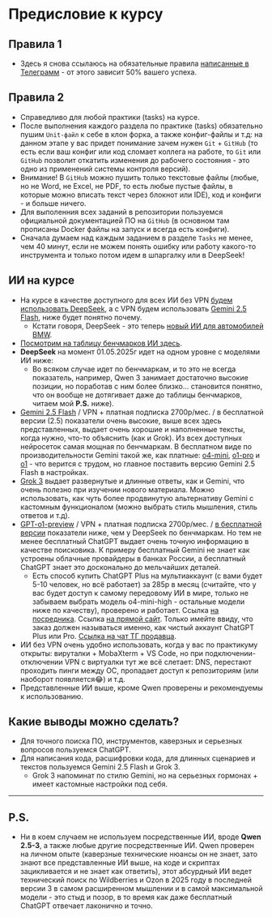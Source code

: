 # Предисловие к курсу

## Правила 1

- Здесь я снова ссылаюсь на обязательные правила [написанные в Телеграмм](https://t.me/c/2168307578/686/688) - от этого зависит 50% вашего успеха.

## Правила 2

- Справедливо для любой практики (tasks) на курсе.
- После выполнения каждого раздела по практике (tasks) обязательно пушим `Unit-файл` к себе в клон форка, а также конфиг-файлы и т.д: на данном этапе у вас придет понимание зачем нужен `Git` + `GitHub` (то есть если ваш конфиг или код сломает коллега на работе, то `Git` или `GitHub` позволит откатить изменения до рабочего состояния - это одно из применений системы контроля версий).
- Внимание! В `GitHub` можно пушить только текстовые файлы (любые, но не Word, не Excel, не PDF, то есть любые пустые файлы, в которые можно вписать текст через блокнот или IDE), код и конфиги - и больше ничего.
- Для выполенния всех заданий в репозитории пользуемся официальной документацией ПО на `GitHub` (в основном там прописаны Docker файлы на запуск и всегда есть конфиги).
- Сначала думаем над каждым заданием в разделе `Tasks` не менее, чем 40 минут, если не можем понять ошибку или работу какого-то инструмента и только потом идем в шпаргалку или в DeepSeek!

## ИИ на курсе

- На курсе в качестве доступного для всех ИИ без VPN [будем использовать DeepSeek](https://chat.deepseek.com/), а с VPN будем использовать [Gemini 2.5 Flash](https://gemini.google.com/), ниже будет понятно почему.
   - Кстати говоря, DeepSeek - это теперь [новый ИИ для автомобилей BMW](https://www.ixbt.com/news/2025/04/27/stalo-izvestno-kak-budet-rabotat-deepseek-v-bmw.html).
- [Посмотрим на таблицу бенчмарков ИИ здесь](https://llm-stats.com/).
- **DeepSeek** на момент 01.05.2025г идет на одном уровне с моделями ИИ ниже:
   - Во всяком случае идет по бенчмаркам, и то это не всегда показатель, например, Qwen 3 занимает достаточно высокие позиции, но поработав с ним более близко... становится понятно, что он вообще не дотягивает даже до таблицы бенчмарков, читаем мой **P.S.** ниже).
- [Gemini 2.5 Flash](https://llm-stats.com/models/gemini-2.5-flash) / VPN + платная подписка 2700р/мес. / в бесплатной версии (2.5) показатели очень высокие, выше всех здесь представленных, выдает очень хорошие и наполненные тексты, когда нужно, что-то объяснить (как и Grok). Из всех доступных нейросеток самая мощная по бенчмаркам. В бесплатном виде по производительности Gemini такой же, как платные: [o4-mini](https://llm-stats.com/models/o4-mini), [o1-pro](https://llm-stats.com/models/o1-pro) и [o1](https://llm-stats.com/models/o1-2024-12-17) - что верится с трудом, но главное поставить версию Gemini 2.5 Flash в настройках.
- [Grok 3](https://llm-stats.com/models/grok-3) выдает развернутые и длинные ответы, как и Gemini, что очень полезно при изучении нового материала. Можно использовать, как чуть более продвинутую альтернативу Gemini с кастомным функционалом (можно выбрать стиль мышления, стиль ответов и т.д).
- [GPT-o1-preview](https://llm-stats.com/models/o1-preview) / VPN + платная подписка 2700р/мес. / [в бесплатной версии](https://llm-stats.com/models/gpt-4o-mini-2024-07-18) показатели ниже, чем у DeepSeek по бенчмаркам. Но тем не менее бесплатный ChatGPT выдает очень точную информацию в качестве поисковика. К примеру бесплатный Gemini не знает как устроены облачные провайдеры в банках России, а бесплатный ChatGPT знает это досконально до мельчайших деталей. 
   - Есть способ купить ChatGPT Plus на мультиаккаунт (с вами будет 5-10 человек, но всё работает) за 285р в месяц (считайте, что у вас будет доступ к самому передовому ИИ в мире, только не забываем выбрать модель o4-mini-high - остальные модели ниже по качеству), проверено и работает. Ссылка [на посредника](https://ggsel.net/). Ссылка [на прямой сайт](https://pokupay.net/). Только имейте ввиду, что заказ должен называться именно, как чистый аккаунт ChatGPT Plus или Pro. [Ссылка на чат ТГ продавца](https://t.me/PokupaySupport).
- ИИ без VPN очень удобно использовать, когда у вас по практикуму открыты: вируталки + MobaXterm + VS Code, но при подключении-отключении VPN с виртуалки тут же всё слетает: DNS, перестают проходить пинги между ОС, пропадает доступ к репозиториям (или наоборот появляется😂) и т.д.
- Представленные ИИ выше, кроме Qwen проверены и рекомендуемы к использованию.

## Какие выводы можно сделать?
   - Для точного поиска ПО, инструментов, каверзных и серьезных вопросов пользуемся ChatGPT.
   - Для написания кода, расшифровки кода, для длинных сценариев и текстов пользуемся Gemini 2.5 Flash и Grok 3.
      - Grok 3 напоминат по стилю Gemini, но на серьезных гормонах + имеет кастомные настройки под себя. 

---

## **P.S.**
- Ни в коем случаем не используем посредственные ИИ, вроде **Qwen 2.5-3**, а также любые другие посредственные ИИ. Qwen проверен на личном опыте (каверзные технические нюансы он не знает, зато знают все представленные ИИ выше, на коде и скриптах зацикливается и не знает как ответить), этот абсурдный ИИ ведет технический поиск по Wildberries и Ozon в 2025 году в последней версии 3 в самом расширенном мышлении и в самой максимальной модели - это стыд и позор, в то время как даже бесплатный ChatGPT отвечает лаконично и точно.
